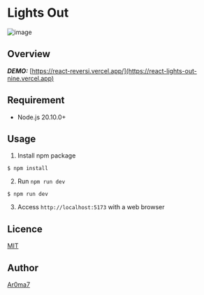 # Lights Out

![image](https://github.com/Ar0ma7/react-lights-out/assets/29139021/f27f3b85-f027-4032-a227-e61814fd6bc7)

## Overview

***DEMO:***
[https://react-reversi.vercel.app/](https://react-lights-out-nine.vercel.app)

## Requirement
- Node.js 20.10.0+

## Usage

1. Install npm package
  ```
  $ npm install
  ```
2. Run `npm run dev`
  ```
  $ npm run dev
  ```
3. Access `http://localhost:5173` with a web browser

## Licence

[MIT](./LICENSE)

## Author

[Ar0ma7](https://github.com/Ar0ma7)
